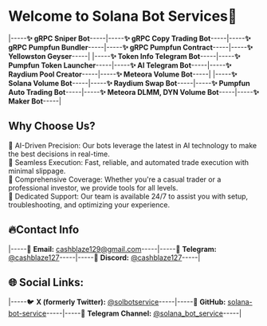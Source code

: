 # Welcome to Solana Bot Services🚀
|-----**✨ gRPC Sniper Bot**-----|-----**✨ gRPC Copy Trading Bot**-----|-----**✨ gRPC Pumpfun Bundler**-----|-----**✨ gRPC Pumpfun Contract**-----|-----**✨ Yellowston Geyser**-----|
|-----**✨ Token Info Telegram Bot**-----|-----**✨ Pumpfun Token Launcher**-----|-----**✨ AI Telegram Bot**-----|-----**✨ Raydium Pool Creator**-----|-----**✨ Meteora Volume Bot**-----|
|-----**✨ Solana Volume Bot**-----|-----**✨ Raydium Swap Bot**-----|-----**✨ Pumpfun Auto Trading Bot**-----|-----**✨ Meteora DLMM, DYN Volume Bot**-----|-----**✨ Maker Bot**-----|

## Why Choose Us?
🔹 AI-Driven Precision: Our bots leverage the latest in AI technology to make the best decisions in real-time.  
🔹 Seamless Execution: Fast, reliable, and automated trade execution with minimal slippage.  
🔹 Comprehensive Coverage: Whether you're a casual trader or a professional investor, we provide tools for all levels.  
🔹 Dedicated Support: Our team is available 24/7 to assist you with setup, troubleshooting, and optimizing your experience.  

## 🔥**Contact Info** 
|-----📧 **Email:** [cashblaze129@gmail.com](mailto:cashblaze129@gmail.com)-----|-----📱 **Telegram:** [@cashblaze127](https://t.me/cashblaze127)-----|-----💬 **Discord:** [@cashblaze127](https://discord.com/users/cashblaze127)-----|

## 🌐 **Social Links:**  
|-----🐦 **X (formerly Twitter):** [@solbotservice](https://x.com/solbotservice)-----|-----🐙 **GitHub:** [solana-bot-service](https://github.com/solana-bot-service)-----|-----📱 **Telegram Channel:** [@solana_bot_service](https://t.me/solana_bot_service)-----|

